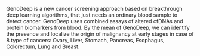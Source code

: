GenoDeep is a new cancer screening approach based on breakthrough deep learning algorithms, that just needs an ordinary blood sample to detect cancer. GenoDeep uses combined assays of altered cfDNAs and protein biomarkers from blood. By the mean of GenoDeep, we can identify the presence and localize the origin of malignancy at early stages in case of 8 type of cancers: Ovary, Liver, Stomach, Pancreas, Esophagus, Colorectum, Lung and Breast.
